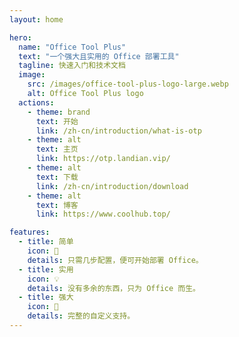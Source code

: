 ```yaml
---
layout: home

hero:
  name: "Office Tool Plus"
  text: "一个强大且实用的 Office 部署工具"
  tagline: 快速入门和技术文档
  image:
    src: /images/office-tool-plus-logo-large.webp
    alt: Office Tool Plus logo
  actions:
    - theme: brand
      text: 开始
      link: /zh-cn/introduction/what-is-otp
    - theme: alt
      text: 主页
      link: https://otp.landian.vip/
    - theme: alt
      text: 下载
      link: /zh-cn/introduction/download
    - theme: alt
      text: 博客
      link: https://www.coolhub.top/

features:
  - title: 简单
    icon: 📝
    details: 只需几步配置，便可开始部署 Office。
  - title: 实用
    icon: 💡
    details: 没有多余的东西，只为 Office 而生。
  - title: 强大
    icon: 🚀
    details: 完整的自定义支持。
---
```


<style>
:root {
  --vp-home-hero-name-color: transparent;
  --vp-home-hero-name-background: -webkit-linear-gradient(120deg, #0078D4 45%, #41d1ff);
}
</style>
